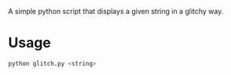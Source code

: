 A simple python script that displays a given string in a glitchy way.

# Usage

```bash
python glitch.py <string>
```